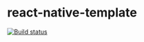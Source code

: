 # react-native-template
[![Build status](https://build.appcenter.ms/v0.1/apps/755455eb-beb3-42ce-817f-fa5a3fba9264/branches/dev/badge)](https://appcenter.ms)

